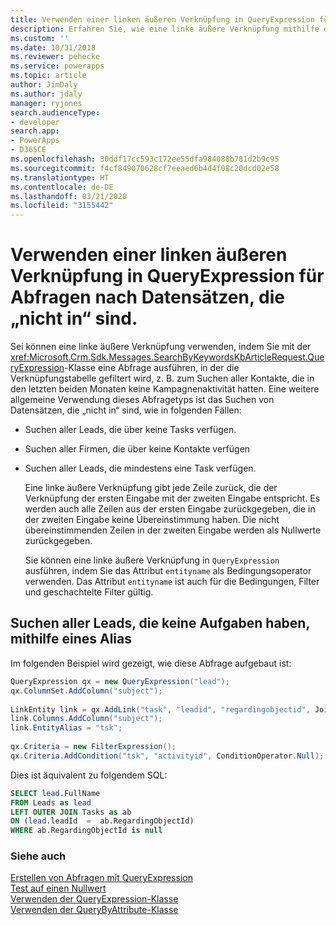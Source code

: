 ```yaml
---
title: Verwenden einer linken äußeren Verknüpfung in QueryExpression für Abfragen nach Datensätzen, die &quot;nicht in&quot; sind (Common Data Service) | Microsoft-Dokumentation
description: Erfahren Sie, wie eine linke äußere Verknüpfung mithilfe der QueryExpression-Klasse verwendet wird, um eine Abfrage auszuführen, die die Verknüpfungstabelle filtert, und eine Abfrage zu erstellen, die Datensätze des Typs &quot;nicht in&quot; in einer Gruppe findet
ms.custom: ''
ms.date: 10/31/2018
ms.reviewer: pehecke
ms.service: powerapps
ms.topic: article
author: JimDaly
ms.author: jdaly
manager: ryjones
search.audienceType:
- developer
search.app:
- PowerApps
- D365CE
ms.openlocfilehash: 30ddf17cc593c172ee55dfa984088b781d2b9c95
ms.sourcegitcommit: f4cf849070628cf7eeaed6b4d4f08c20dcd02e58
ms.translationtype: HT
ms.contentlocale: de-DE
ms.lasthandoff: 03/21/2020
ms.locfileid: "3155442"
---
```

# <a name="use-a-left-outer-join-in-queryexpression-to-query-for-records-not-in"></a>Verwenden einer linken äußeren Verknüpfung in QueryExpression für Abfragen nach Datensätzen, die „nicht in“ sind.

Sei können eine linke äußere Verknüpfung verwenden, indem Sie mit der <xref:Microsoft.Crm.Sdk.Messages.SearchByKeywordsKbArticleRequest.QueryExpression>-Klasse eine Abfrage ausführen, in der die Verknüpfungstabelle gefiltert wird, z. B. zum Suchen aller Kontakte, die in den letzten beiden Monaten keine Kampagnenaktivität hatten. Eine weitere allgemeine Verwendung dieses Abfragetyps ist das Suchen von Datensätzen, die „nicht in“ sind, wie in folgenden Fällen:  
  
- Suchen aller Leads, die über keine Tasks verfügen.  
  
- Suchen aller Firmen, die über keine Kontakte verfügen  
  
- Suchen aller Leads, die mindestens eine Task verfügen.  
  
  Eine linke äußere Verknüpfung gibt jede Zeile zurück, die der Verknüpfung der ersten Eingabe mit der zweiten Eingabe entspricht. Es werden auch alle Zeilen aus der ersten Eingabe zurückgegeben, die in der zweiten Eingabe keine Übereinstimmung haben. Die nicht übereinstimmenden Zeilen in der zweiten Eingabe werden als Nullwerte zurückgegeben.  
  
  Sie können eine linke äußere Verknüpfung in `QueryExpression` ausführen, indem Sie das Attribut `entityname` als Bedingungsoperator verwenden. Das Attribut `entityname` ist auch für die Bedingungen, Filter und geschachtelte Filter gültig.  
  
## <a name="find-all-leads-that-have-no-tasks-using-an-alias"></a>Suchen aller Leads, die keine Aufgaben haben, mithilfe eines Alias  

Im folgenden Beispiel wird gezeigt, wie diese Abfrage aufgebaut ist:  
  
```csharp
QueryExpression qx = new QueryExpression("lead");  
qx.ColumnSet.AddColumn("subject");  
  
LinkEntity link = qx.AddLink("task", "leadid", "regardingobjectid", JoinOperator.LeftOuter);  
link.Columns.AddColumn("subject");  
link.EntityAlias = "tsk";  
  
qx.Criteria = new FilterExpression();  
qx.Criteria.AddCondition("tsk", "activityid", ConditionOperator.Null);
```  
  
Dies ist äquivalent zu folgendem SQL:  
  
```sql
SELECT lead.FullName  
FROM Leads as lead  
LEFT OUTER JOIN Tasks as ab  
ON (lead.leadId  =  ab.RegardingObjectId)  
WHERE ab.RegardingObjectId is null
```  
  
### <a name="see-also"></a>Siehe auch  
 [Erstellen von Abfragen mit QueryExpression](build-queries-with-queryexpression.md)   
 [Test auf einen Nullwert](/dynamics365/customer-engagement/developer/test-null-value)   
 [Verwenden der QueryExpression-Klasse](use-queryexpression-class.md)   
 [Verwenden der QueryByAttribute-Klasse](use-querybyattribute-class.md)